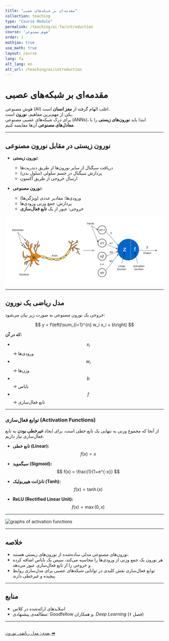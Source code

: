 ```yaml
---
title: "مقدمه‌ای بر شبکه‌های عصبی"
collection: teaching
type: "Course Module"
permalink: /teaching/ai-fa/introduction
course: "هوش مصنوعی"
order: 1
mathjax: true
use_math: true
layout: course
lang: fa
alt_lang: en
alt_url: /teaching/ai/introduction
---
```


# مقدمه‌ای بر شبکه‌های عصبی

هوش مصنوعی (AI) اغلب الهام گرفته از **مغز انسان** است.  
یکی از مهم‌ترین مفاهیم، **نورون** است.  
برای درک شبکه‌های عصبی مصنوعی (ANNs)، ابتدا باید **نورون‌های زیستی** را با **معادل‌های مصنوعی** آن‌ها مقایسه کنیم.

---

## نورون زیستی در مقابل نورون مصنوعی

- **نورون زیستی:**  
  - دریافت سیگنال از سایر نورون‌ها از طریق دندریت‌ها  
  - پردازش سیگنال در جسم سلولی (سلول بدن)  
  - ارسال خروجی از طریق آکسون  

- **نورون مصنوعی:**  
  - ورودی‌ها: مقادیر عددی (ویژگی‌ها)  
  - پردازش: جمع وزنی ورودی‌ها  
  - خروجی: عبور از یک **تابع فعال‌سازی**  

![Biological vs Artificial Neuron](/images/ai1.webp)

---

## مدل ریاضی یک نورون

خروجی یک نورون مصنوعی به صورت زیر بیان می‌شود:

$$
y = f\left(\sum_{i=1}^{n} w_i x_i + b\right)
$$

**که در آن:**
- $$ x_i $$ → ورودی‌ها  
- $$ w_i $$ → وزن‌ها  
- $$ b $$ → بایاس  
- $$ f $$ → تابع فعال‌سازی  

---

### توابع فعال‌سازی (Activation Functions)

از آنجا که مجموع وزنی به تنهایی یک تابع خطی است، برای ایجاد **غیرخطی بودن** به تابع فعال‌سازی نیاز داریم.  

- **تابع خطی (Linear):**  
  $$
  f(x) = x
  $$

- **سیگموید (Sigmoid):**  
  $$
  f(x) = \frac{1}{1+e^{-x}}
  $$

- **تانژانت هیپربولیک (Tanh):**  
  $$
  f(x) = \tanh(x)
  $$

- **ReLU (Rectified Linear Unit):**  
  $$
  f(x) = \max(0, x)
  $$

---

![graphs of activation functions](/images/ai2.avif)

---

## خلاصه

- نورون‌های مصنوعی مدلی ساده‌شده از نورون‌های زیستی هستند.  
- هر نورون یک جمع وزنی از ورودی‌ها را محاسبه می‌کند، سپس یک بایاس اضافه کرده و خروجی را از تابع فعال‌سازی عبور می‌دهد.  
- توابع فعال‌سازی نقش کلیدی در توانایی شبکه‌های عصبی برای مدل‌سازی روابط پیچیده و غیرخطی دارند.  

---

## منابع

- اسلایدهای ارائه‌شده در کلاس  
- مطالعه‌ی پیشنهادی: Goodfellow و همکاران، *Deep Learning* (فصل ۶)  

---

<div class="lesson-nav" style="display:flex; justify-content:space-between; margin-top:2em;">
  <a class="btn btn--primary" href="{{ '/teaching/ai/mathmaticalnl-fa' | relative_url }}">بعدی: مدل ریاضی نورون ➡︎</a>
</div>
